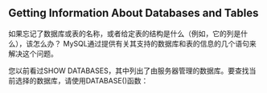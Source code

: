 ## Getting Information About Databases and Tables

如果忘记了数据库或表的名称，或者给定表的结构是什么（例如，它的列是什么），该怎么办？ MySQL通过提供有关其支持的数据库和表的信息的几个语句来解决这个问题。

您以前看过SHOW DATABASES，其中列出了由服务器管理的数据库。要查找当前选择的数据库，请使用DATABASE\(\)函数：

